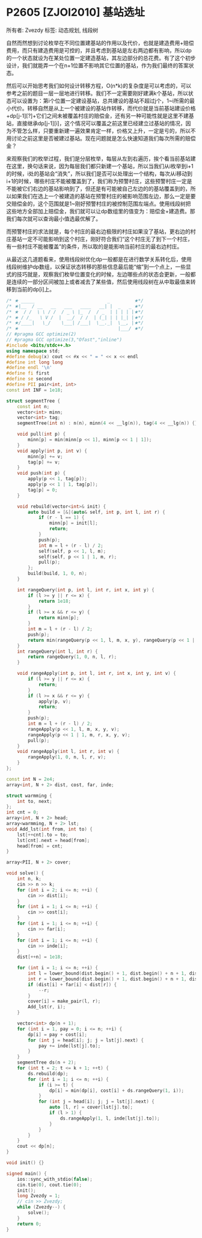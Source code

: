 # P2605 [ZJOI2010] 基站选址

所有者: Zvezdy
标签: 动态规划, 线段树

自然而然想到讨论枚举在不同位置建基站的作用以及代价，也就是建造费用+赔偿费用，而只有建造费用是可控的，并且考虑到基站是左右两边都有影响，所以dp的一个状态就设为在某处位置一定建造基站，其左边部分的总花费。有了这个初步设计，我们就能弄一个在n+1位置不影响其它位置的基站，作为我们最终的答案状态。

然后可以开始思考我们如何设计转移方程，O(n*k)的复杂度是可以考虑的，可以参考之前的题目一层一层地进行转移。我们不一定需要刚好建满k个基站，所以状态可以设置为：第i个位置一定建设基站，总共建设的基站不超过j个，1~i所需的最小代价。转移自然是从上一个被建设的基站作转移，而代价就是当前基站建设价格+dp[j-1][?]+它们之间未被覆盖村庄的赔偿金，还有另一种可能性就是这里不建基站，直接继承dp[j-1][i]，这个情况可以覆盖之前这里已经建立过基站的情况，因为不管怎么样，只要重新建一遍效果肯定一样，价格又上升，一定是亏的，所以不用讨论之前这里是否被建过基站。现在问题就是怎么快速知道我们每次所需的赔偿金？

来观察我们的枚举过程，我们是分层枚举，每层从左到右遍历，挨个看当前基站建在这里，换句话来说，因为每层我们都只新建一个基站，所以当我们从i枚举到i+1的时候，i处的基站会“消失”，所以我们是否可以处理出一个结构，每次从i移动到i+1的时候，哪些村庄不能被覆盖到了，我们称为预警村庄，这些预警村庄一定是不能被它们右边的基站影响到了，但还是有可能被自己左边的的基站覆盖到的，所以如果我们在选上一个被建造的基站在预警村庄的被影响范围左边，那么一定是要交赔偿金的，这个范围就是1~刚好预警村庄的被控制范围左端点。使用线段树把这些地方全部加上赔偿金，我们就可以让dp数组里的值变为：赔偿金+建造费。那我们每次就可以查询最小值选最优解了。

而预警村庄的求法就是，每个村庄的最右边极限的村庄如果没了基站，更右边的村庄基站一定不可能影响到这个村庄，刚好符合我们“这个村庄无了到下一个村庄，有一些村庄不能被覆盖”的条件，所以取的是能影响当前村庄的最右边村庄。

从最近这几道题看来，使用线段树优化dp一般都是在进行数学关系转化后，使用线段树维护dp数组，以保证状态转移的那些信息最后能“缩”到一个点上，一些显式的技巧就是，观察我们枚举位置变化的时候，左边哪些点的状态会更新，一般都是连续的一部分区间被加上或者减去了某些值，然后使用线段树在从中取最值来转移到当前的dp[i]上。

```cpp
/* ★ _____                           _         ★*/
/* ★|__  / __   __   ___   ____   __| |  _   _ ★*/
/* ★  / /  \ \ / /  / _ \ |_  /  / _  | | | | |★*/
/* ★ / /_   \ V /  |  __/  / /  | (_| | | |_| |★*/
/* ★/____|   \_/    \___| /___|  \__._|  \__, |★*/
/* ★                                     |___/ ★*/
// #pragma GCC optimize(2)
// #pragma GCC optimize(3,"Ofast","inline")
#include <bits/stdc++.h>
using namespace std;
#define debug(x) cout << #x << " = " << x << endl
#define int long long
#define endl '\n'
#define fi first
#define se second
#define PII pair<int, int>
const int INF = 1e18;

struct segmentTree {
    const int n;
    vector<int> minn;
    vector<int> tag;
    segmentTree(int n) : n(n), minn(4 << __lg(n)), tag(4 << __lg(n)) {}

    void pull(int p) {
        minn[p] = min(minn[p << 1], minn[p << 1 | 1]);
    }
    void apply(int p, int v) {
        minn[p] += v;
        tag[p] += v;
    }
    void push(int p) {
        apply(p << 1, tag[p]);
        apply(p << 1 | 1, tag[p]);
        tag[p] = 0;
    }

    void rebuild(vector<int>& init) {
        auto build = [&](auto& self, int p, int l, int r) {
            if (r - l == 1) {
                minn[p] = init[l];
                return;
            }
            push(p);
            int m = l + (r - l) / 2;
            self(self, p << 1, l, m);
            self(self, p << 1 | 1, m, r);
            pull(p);
        };
        build(build, 1, 0, n);
    }

    int rangeQuery(int p, int l, int r, int x, int y) {
        if (l >= y || r <= x) {
            return 1e18;
        }
        if (l >= x && r <= y) {
            return minn[p];
        }
        int m = l + (r - l) / 2;
        push(p);
        return min(rangeQuery(p << 1, l, m, x, y), rangeQuery(p << 1 | 1, m, r, x, y));
    }
    int rangeQuery(int l, int r) {
        return rangeQuery(1, 0, n, l, r);
    }

    void rangeApply(int p, int l, int r, int x, int y, int v) {
        if (l >= y || r <= x) {
            return;
        }
        if (l >= x && r <= y) {
            apply(p, v);
            return;
        }
        push(p);
        int m = l + (r - l) / 2;
        rangeApply(p << 1, l, m, x, y, v);
        rangeApply(p << 1 | 1, m, r, x, y, v);
        pull(p);
    }
    void rangeApply(int l, int r, int v) {
        rangeApply(1, 0, n, l, r, v);
    }
};

const int N = 2e4;
array<int, N + 2> dist, cost, far, inde;

struct warmming {
    int to, next;
};
int cnt = 0;
array<int, N + 2> head;
array<warmming, N + 2> lst;
void Add_lst(int from, int to) {
    lst[++cnt].to = to;
    lst[cnt].next = head[from];
    head[from] = cnt;
}

array<PII, N + 2> cover;

void solve() {
    int n, k;
    cin >> n >> k;
    for (int i = 2; i <= n; ++i) {
        cin >> dist[i];
    }
    for (int i = 1; i <= n; ++i) {
        cin >> cost[i];
    }
    for (int i = 1; i <= n; ++i) {
        cin >> far[i];
    }
    for (int i = 1; i <= n; ++i) {
        cin >> inde[i];
    }
    dist[++n] = 1e18;

    for (int i = 1; i <= n; ++i) {
        int l = lower_bound(dist.begin() + 1, dist.begin() + n + 1, dist[i] - far[i]) - dist.begin();
        int r = lower_bound(dist.begin() + 1, dist.begin() + n + 1, dist[i] + far[i]) - dist.begin();
        if (dist[i] + far[i] < dist[r]) {
            --r;
        }
        cover[i] = make_pair(l, r);
        Add_lst(r, i);
    }

    vector<int> dp(n + 1);
    for (int i = 1, pay = 0; i <= n; ++i) {
        dp[i] = pay + cost[i];
        for (int j = head[i]; j; j = lst[j].next) {
            pay += inde[lst[j].to];
        }
    }
    segmentTree ds(n + 2);
    for (int t = 2; t <= k + 1; ++t) {
        ds.rebuild(dp);
        for (int i = 1; i <= n; ++i) {
            if (i >= t) {
                dp[i] = min(dp[i], cost[i] + ds.rangeQuery(1, i));
            }
            for (int j = head[i]; j; j = lst[j].next) {
                auto [l, r] = cover[lst[j].to];
                if (l > 1) {
                    ds.rangeApply(1, l, inde[lst[j].to]);
                }
            }
        }
    }
    cout << dp[n];
}

void init() {}

signed main() {
    ios::sync_with_stdio(false);
    cin.tie(0), cout.tie(0);
    init();
    long Zvezdy = 1;
    // cin >> Zvezdy;
    while (Zvezdy--) {
        solve();
    }
    return 0;
}
```